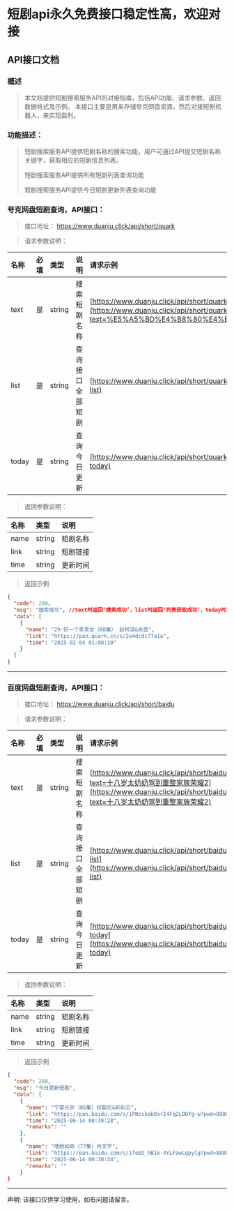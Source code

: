 # 短剧api永久免费接口稳定性高，欢迎对接

## API接口文档





### 概述

> 本文档提供短剧搜索服务API的对接指南，包括API功能、请求参数、返回数据格式及示例。 本接口主要是用来存储夸克网盘资源，然后对接短剧机器人，来实现盈利。

### 功能描述：

> 短剧搜索服务API提供短剧名称的搜索功能，用户可通过API提交短剧名称关键字，获取相应的短剧信息列表。
>
> 短剧搜索服务API提供所有短剧列表查询功能
>
> 短剧搜索服务API提供今日短剧更新列表查询功能



### 夸克网盘短剧查询，API接口：

> 接口地址： https://www.duanju.click/api/short/quark

> 请求参数说明：

| 名称  | 必填 | 类型   | 说明             | 请求示例                                                     |
| :---- | :--- | :----- | :--------------- | :----------------------------------------------------------- |
| text  | 是   | string | 搜索短剧名称     | [https://www.duanju.click/api/short/quark?text=好一个乖乖女](https://www.duanju.click/api/short/quark?text=%E5%A5%BD%E4%B8%80%E4%B8%AA%E4%B9%96%E4%B9%96%E5%A5%B3) |
| list  | 是   | string | 查询接口全部短剧 | [https://www.duanju.click/api/short/quark?list](https://www.duanju.click/api/short/quark?list) |
| today | 是   | string | 查询今日更新     | [https://www.duanju.click/api/short/quark?today](https://www.duanju.click/api/short/quark?today) |

> 返回参数说明：

| 名称 | 类型   | 说明     |
| :--- | :----- | :------- |
| name | string | 短剧名称 |
| link | string | 短剧链接 |
| time | string | 更新时间 |

> 返回示例

```json
{
  "code": 200,
  "msg": "搜索成功", //text时返回‘搜索成功’，list时返回‘列表获取成功’，today时返回‘今日更新’
  "data": [
    {
      "name": "29-好一个乖乖女（88集） 赵柯淳&余茵",
      "link": "https://pan.quark.cn/s/2a4dcdc77a1a",
      "time": "2025-02-04 01:08:10"
    }
  ]
}
```

------

### 百度网盘短剧查询，API接口：

> 接口地址： https://www.duanju.click/api/short/baidu

> 请求参数说明：

| 名称  | 必填 | 类型   | 说明             | 请求示例                                                     |
| :---- | :--- | :----- | :--------------- | :----------------------------------------------------------- |
| text  | 是   | string | 搜索短剧名称     | [https://www.duanju.click/api/short/baidu?text=十八岁太奶奶驾到重整家族荣耀2](https://www.duanju.click/api/short/baidu?text=十八岁太奶奶驾到重整家族荣耀2) |
| list  | 是   | string | 查询接口全部短剧 | [https://www.duanju.click/api/short/baidu?list](https://www.duanju.click/api/short/baidu?list) |
| today | 是   | string | 查询今日更新     | [https://www.duanju.click/api/short/baidu?today](https://www.duanju.click/api/short/baidu?today) |

> 返回参数说明：

| 名称 | 类型   | 说明     |
| :--- | :----- | :------- |
| name | string | 短剧名称 |
| link | string | 短剧链接 |
| time | string | 更新时间 |

> 返回示例

```json
{
  "code": 200,
  "msg": "今日更新短剧",
  "data": [
    {
      "name": "宁宴长欢（86集）权裴伦&彩彩云",
      "link": "https://pan.baidu.com/s/1PNzskabDxrI4Fq2LDDYg-w?pwd=8888",
      "time": "2025-06-14 00:30:28",
      "remarks": ""
    },
    {
      "name": "嗜她如命（77集）肖文宇",
      "link": "https://pan.baidu.com/s/1feEO_hB1k-4YLFawLqpylg?pwd=8888",
      "time": "2025-06-14 00:30:34",
      "remarks": ""
    }
}
```



------

声明: 该接口仅供学习使用，如有问题请留言。
